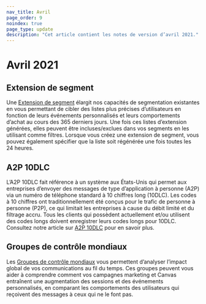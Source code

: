 ```yaml
---
nav_title: Avril
page_order: 9
noindex: true
page_type: update
description: "Cet article contient les notes de version d’avril 2021."
---
```

# Avril 2021

## Extension de segment

Une [Extension de segment]({{site.baseurl}}/user_guide/engagement_tools/segments/segment_extension) élargit nos capacités de segmentation existantes en vous permettant de cibler des listes plus précises d’utilisateurs en fonction de leurs événements personnalisés et leurs comportements d’achat au cours des 365 derniers jours. Une fois ces listes d’extension générées, elles peuvent être incluses/exclues dans vos segments en les utilisant comme filtres. Lorsque vous créez une extension de segment, vous pouvez également spécifier que la liste soit régénérée une fois toutes les 24 heures.

## A2P 10DLC

L’A2P 10DLC fait référence à un système aux États-Unis qui permet aux entreprises d’envoyer des messages de type d’application à personne (A2P) via un numéro de téléphone standard à 10 chiffres long (10DLC). Les codes à 10 chiffres ont traditionnellement été conçus pour le trafic de personne à personne (P2P), ce qui limitait les entreprises à cause du débit limité et du filtrage accru. Tous les clients qui possèdent actuellement et/ou utilisent des codes longs doivent enregistrer leurs codes longs pour 10DLC. Consultez notre article sur [A2P 10DLC]({{site.baseurl}}/user_guide/message_building_by_channel/sms/phone_numbers/short_and_long_codes/#application-to-person-10-digit-long-codes-a2p-10dlc) pour en savoir plus.

## Groupes de contrôle mondiaux

Les [Groupes de contrôle mondiaux]({{site.baseurl}}/user_guide/engagement_tools/testing/global_control_group/) vous permettent d’analyser l’impact global de vos communications au fil du temps. Ces groupes peuvent vous aider à comprendre comment vos campagnes marketing et Canvas entraînent une augmentation des sessions et des événements personnalisés, en comparant les comportements des utilisateurs qui reçoivent des messages à ceux qui ne le font pas. 